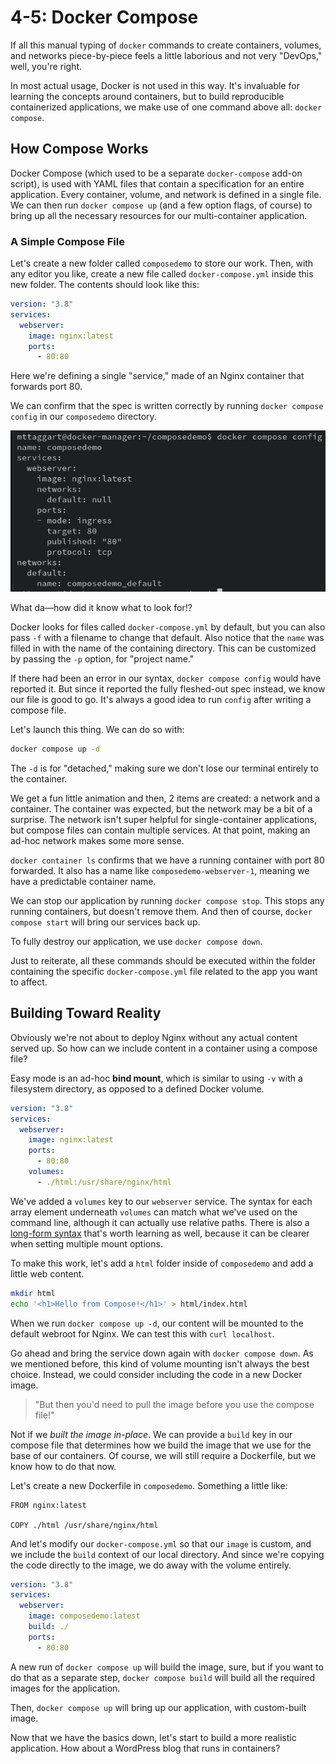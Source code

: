 # 4-5: Docker Compose

If all this manual typing of `docker` commands to create containers, volumes, and networks piece-by-piece feels a little laborious and not very "DevOps," well, you're right.

In most actual usage, Docker is not used in this way. It's invaluable for learning the concepts around containers, but to build reproducible containerized applications, we make use of one command above all: `docker compose`.

## How Compose Works

Docker Compose (which used to be a separate `docker-compose` add-on script), is used with YAML files that contain a specification for an entire application. Every container, volume, and network is defined in a single file. We can then run `docker compose up` (and a few option flags, of course) to bring up all the necessary resources for our multi-container application.

### A Simple Compose File

Let's create a new folder called `composedemo` to store our work. Then, with any editor you like, create a new file called `docker-compose.yml` inside this new folder. The contents should look like this:

```yaml
version: "3.8"
services:
  webserver:
    image: nginx:latest
    ports:
      - 80:80
```

Here we're defining a single "service," made of an Nginx container that forwards port 80.

We can confirm that the spec is written correctly by running `docker compose config` in our `composedemo` directory.

![4-5_compose-config](../img/4-5_compose-config.png)

What da—how did it know what to look for!?

Docker looks for files called `docker-compose.yml` by default, but you can also pass `-f` with a filename to change that default. Also notice that the `name` was filled in with the name of the containing directory. This can be customized by passing the `-p` option, for "project name."

If there had been an error in our syntax, `docker compose config` would have reported it. But since it reported the fully fleshed-out spec instead, we know our file is good to go. It's always a good idea to run `config` after writing a compose file.

Let's launch this thing. We can do so with:

```bash
docker compose up -d
```

The `-d` is for "detached," making sure we don't lose our terminal entirely to the container.


We get a fun little animation and then, 2 items are created: a network and a container. The container was expected, but the network may be a bit of a surprise. The network isn't super helpful for single-container applications, but compose files can contain multiple services. At that point, making an ad-hoc network makes some more sense.

`docker container ls` confirms that we have a running container with port 80 forwarded. It also has a name like `composedemo-webserver-1`, meaning we have a predictable container name.

We can stop our application by running `docker compose stop`. This stops any running containers, but doesn't remove them. And then of course, `docker compose start` will bring our services back up.

To fully destroy our application, we use `docker compose down`.

Just to reiterate, all these commands should be executed within the folder containing the specific `docker-compose.yml` file related to the app you want to affect.

## Building Toward Reality

Obviously we're not about to deploy Nginx without any actual content served up. So how can we include content in a container using a compose file?

Easy mode is an ad-hoc **bind mount**, which is similar to using `-v` with a filesystem directory, as opposed to a defined Docker volume.


```yaml
version: "3.8"
services:
  webserver:
    image: nginx:latest
    ports:
      - 80:80
    volumes:
      - ./html:/usr/share/nginx/html
```

We've added a `volumes` key to our `webserver` service. The syntax for each array element underneath `volumes` can match what we've used on the command line, although it can actually use relative paths. There is also a [long-form syntax](https://docs.docker.com/compose/compose-file/compose-file-v3/#volumes) that's worth learning as well, because it can be clearer when setting multiple mount options.

To make this work, let's add a `html` folder inside of `composedemo` and add a little web content.

```bash
mkdir html
echo '<h1>Hello from Compose!</h1>' > html/index.html
```

When we run `docker compose up -d`, our content will be mounted to the default webroot for Nginx. We can test this with `curl localhost`.

Go ahead and bring the service down again with `docker compose down`. As we mentioned before, this kind of volume mounting isn't always the best choice. Instead, we could consider including the code in a new Docker image.

> "But then you'd need to pull the image before you use the compose file!"

Not if we _built the image in-place_. We can provide a `build` key in our compose file that determines how we build the image that we use for the base of our containers. Of course, we will still require a Dockerfile, but we know how to do that now.

Let's create a new Dockerfile in `composedemo`. Something a little like:

```docker
FROM nginx:latest

COPY ./html /usr/share/nginx/html
```

And let's modify our `docker-compose.yml` so that our `image` is custom, and we include the `build` context of our local directory. And since we're copying the code directly to the image, we do away with the volume entirely.

```yaml
version: "3.8"
services:
  webserver:
    image: composedemo:latest
    build: ./
    ports:
      - 80:80
```

A new run of `docker compose up` will build the image, sure, but if you want to do that as a separate step, `docker compose build` will build all the required images for the application.

Then, `docker compose up` will bring up our application, with custom-built image.

Now that we have the basics down, let's start to build a more realistic application. How about a WordPress blog that runs in containers? 

